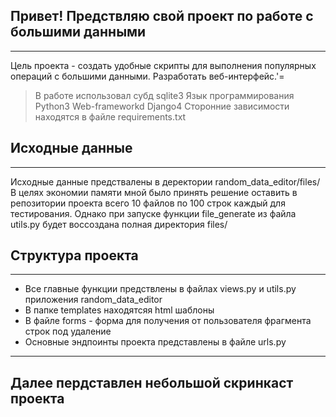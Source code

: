 ## Привет! Предствляю свой проект по работе с большими данными
---
Цель проекта - создать удобные скрипты для выполнения популярных операций с большими данными. Разработать веб-интерфейс.'=

>В работе использовал субд sqlite3
>Язык программирования Python3
>Web-frameworkd Django4
>Сторонние зависимости находятся в файле requirements.txt

## Исходные данные  
---
Исходные данные предствалены в деректории random_data_editor/files/
В целях экономии памяти мной было принять решение оставить в репозитории проекта всего 10 файлов по 100 строк каждый для тестирования.
Однако при запуске функции file_generate из файла utils.py будет воссоздана полная директория files/

## Структура проекта
---
* Все главные функции предствлены в файлах views.py и utils.py приложения random_data_editor
* В папке templates находятсяя html шаблоны
* В файле forms - форма для получения от пользователя фрагмента строк под удаление
* Основные эндпоинты проекта представлены в файле urls.py
---
## Далее пердставлен небольшой скринкаст проекта
